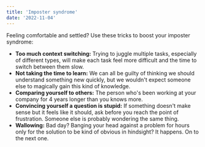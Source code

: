 ```yaml
---
title: 'Imposter syndrome'
date: '2022-11-04'
---
```


Feeling comfortable and settled? Use these tricks to boost your imposter syndrome:

- **Too much context switching:** Trying to juggle multiple tasks, especially of different types, will make each task feel more difficult and the time to switch between them slow.
- **Not taking the time to learn:** We can all be guilty of thinking we should understand something new quickly, but we wouldn't expect someone else to magically gain this kind of knowledge.
- **Comparing yourself to others:** The person who's been working at your company for 4 years longer than you knows more.
- **Convincing yourself a question is stupid:** If something doesn't make sense but it feels like it should, ask before you reach the point of frustration. Someone else is probably wondering the same thing.
- **Wallowing:** Bad day? Banging your head against a problem for hours only for the solution to be kind of obvious in hindsight? It happens. On to the next one.
